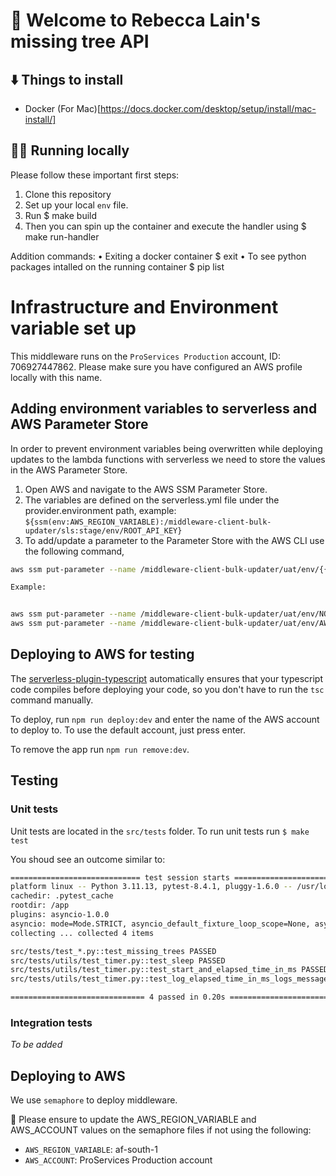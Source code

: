 # 🌳 Welcome to Rebecca Lain's missing tree API

## ⬇️ Things to install

- Docker (For Mac)[https://docs.docker.com/desktop/setup/install/mac-install/]


## 👩‍💻 Running locally

Please follow these important first steps:

1. Clone this repository
2. Set up your local `env` file.
3. Run $ make build
4. Then you can spin up the container and execute the handler using $ make run-handler

Addition commands:
• Exiting a docker container $ exit
• To see python packages intalled on the running container $ pip list


# Infrastructure and Environment variable set up

This middleware runs on the `ProServices Production` account, ID: 706927447862. Please make sure you have configured an AWS profile locally with this name.

## Adding environment variables to serverless and AWS Parameter Store

In order to prevent environment variables being overwritten while deploying updates to the lambda functions with serverless we need to store the values in the AWS Parameter Store.

1. Open AWS and navigate to the AWS SSM Parameter Store.
2. The variables are defined on the serverless.yml file under the provider.environment path, example: `${ssm(env:AWS_REGION_VARIABLE):/middleware-client-bulk-updater/sls:stage/env/ROOT_API_KEY}`
3. To add/update a parameter to the Parameter Store with the AWS CLI use the following command,

```bash
aws ssm put-parameter --name /middleware-client-bulk-updater/uat/env/{{NAME OF VARIABLE}} --value staging --type {{TYPE}} --overwrite --profile ProServicesProduction --region af-south-1

Example:


aws ssm put-parameter --name /middleware-client-bulk-updater/uat/env/NODE_ENV --value uat --type String --overwrite --profile ProServicesProduction --region af-south-1
aws ssm put-parameter --name /middleware-client-bulk-updater/uat/env/AWS_REGION_VARIABLE --value af-south-1 --type String --overwrite --profile ProServicesProduction --region af-south-1


```

## Deploying to AWS for testing

The [serverless-plugin-typescript](https://www.serverless.com/plugins/serverless-plugin-typescript) automatically ensures that your typescript code compiles before deploying your code, so you don't have to run the `tsc` command manually.

To deploy, run `npm run deploy:dev` and enter the name of the AWS account to deploy to. To use the default account, just press enter.

To remove the app run `npm run remove:dev`.

## Testing

### Unit tests

Unit tests are located in the `src/tests` folder.
To run unit tests run `$ make test`

You shoud see an outcome similar to:

```bash
============================= test session starts ==============================
platform linux -- Python 3.11.13, pytest-8.4.1, pluggy-1.6.0 -- /usr/local/bin/python3.11
cachedir: .pytest_cache
rootdir: /app
plugins: asyncio-1.0.0
asyncio: mode=Mode.STRICT, asyncio_default_fixture_loop_scope=None, asyncio_default_test_loop_scope=function
collecting ... collected 4 items

src/tests/test_*.py::test_missing_trees PASSED                           [ 25%]
src/tests/utils/test_timer.py::test_sleep PASSED                         [ 50%]
src/tests/utils/test_timer.py::test_start_and_elapsed_time_in_ms PASSED  [ 75%]
src/tests/utils/test_timer.py::test_log_elapsed_time_in_ms_logs_message PASSED [100%]

============================== 4 passed in 0.20s ===============================
```

### Integration tests

_To be added_

## Deploying to AWS

We use `semaphore` to deploy middleware.

🚨 Please ensure to update the AWS_REGION_VARIABLE and AWS_ACCOUNT values on the semaphore files if not using the following:

- `AWS_REGION_VARIABLE`: af-south-1
- `AWS_ACCOUNT`: ProServices Production account
